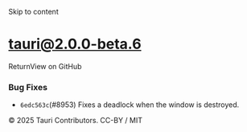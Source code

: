 Skip to content
# tauri@2.0.0-beta.6
ReturnView on GitHub
### Bug Fixes
  * `6edc563c`(#8953) Fixes a deadlock when the window is destroyed.


© 2025 Tauri Contributors. CC-BY / MIT
